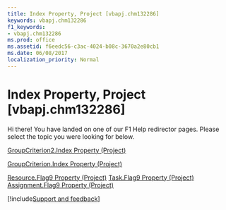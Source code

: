 ```yaml
---
title: Index Property, Project [vbapj.chm132286]
keywords: vbapj.chm132286
f1_keywords:
- vbapj.chm132286
ms.prod: office
ms.assetid: f6eedc56-c3ac-4024-b08c-3670a2e80cb1
ms.date: 06/08/2017
localization_priority: Normal
---
```



# Index Property, Project [vbapj.chm132286]

Hi there! You have landed on one of our F1 Help redirector pages. Please select the topic you were looking for below.

[GroupCriterion2.Index Property (Project)](http://msdn.microsoft.com/library/61f13c7e-4833-45d1-362a-91ea99b63505%28Office.15%29.aspx)

[GroupCriterion.Index Property (Project)](http://msdn.microsoft.com/library/6ceb92d1-ff15-b6f9-2d4c-d48f8eac608d%28Office.15%29.aspx)

[Resource.Flag9 Property (Project)](http://msdn.microsoft.com/library/f01bb999-4b23-cd2e-a817-141ec157ad7e%28Office.15%29.aspx)
[Task.Flag9 Property (Project)](http://msdn.microsoft.com/library/081c014b-b24d-e79e-88a0-707a3278ceef%28Office.15%29.aspx)
[Assignment.Flag9 Property (Project)](http://msdn.microsoft.com/library/516292ee-c93a-61ff-be24-c1e620d9088f%28Office.15%29.aspx)

[!include[Support and feedback](~/includes/feedback-boilerplate.md)]